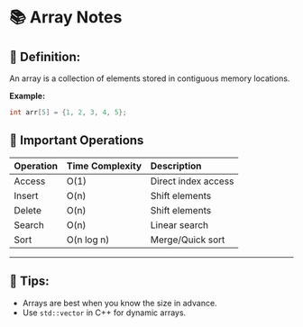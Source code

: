 # 📚 Array Notes

## 🔹 Definition:
An array is a collection of elements stored in contiguous memory locations.

**Example:**
```cpp
int arr[5] = {1, 2, 3, 4, 5};
```

## 🔹 Important Operations
| Operation | Time Complexity | Description |
|:-----------|:----------------|:-------------|
| Access | O(1) | Direct index access |
| Insert | O(n) | Shift elements |
| Delete | O(n) | Shift elements |
| Search | O(n) | Linear search |
| Sort | O(n log n) | Merge/Quick sort |

---

## 🔹 Tips:
- Arrays are best when you know the size in advance.
- Use `std::vector` in C++ for dynamic arrays.
